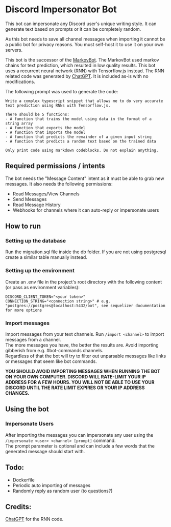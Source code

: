 # Discord Impersonator Bot

This bot can impersonate any Discord user's unique writing style. It can generate text based on prompts or it can be completely random.

As this bot needs to save all channel messages when importing it cannot be a public bot for privacy reasons. You must self-host it to use it on your own servers.

This bot is the successor of the [MarkovBot](https://github.com/Trojaner/MarkovBot). The MarkovBot used markov chains for text prediction, which resulted in low quality results.
This bot uses a recurrent neural network (RNN) with Tensorflow.js instead. The RNN related code was generated by [ChatGPT](https://openai.com/blog/chatgpt/). It is included as-is with no modifications.

The following prompt was used to generate the code:

```
Write a complex typescript snippet that allows me to do very accurate text prediction using RNNs with Tensorflow.js.

There should be 5 functions:
- A function that trains the model using data in the format of a string array
- A function that exports the model
- A function that imports the model
- A function that predicts the remainder of a given input string
- A function that predicts a random text based on the trained data

Only print code using markdown codeblocks. Do not explain anything.
```

## Required permissions / intents

The bot needs the "Message Content" intent as it must be able to grab new messages.
It also needs the following permissions:

- Read Messages/View Channels
- Send Messages
- Read Message History
- Webhooks for channels where it can auto-reply or impersonate users

## How to run

### Setting up the database

Run the migration.sql file inside the db folder. If you are not using postgresql create a similar table manually instead.

### Setting up the environment

Create an .env file in the project's root directory with the following content (or pass as environment variables):

```
DISCORD_CLIENT_TOKEN="<your token>"
CONNECTION_STRING="<connection string>" # e.g. "postgres://postgres@localhost:5432/bot", see sequelizer documentation for more options
```

### Import messages

Import messages from your text channels. Run `/import <channel>` to import messages from a channel.  
The more messages you have, the better the results are. Avoid importing gibberish from e.g. #bot-commands channels.  
Regardless of that the bot will try to filter out unparsable messages like links or messages that seem like bot commands.

**YOU SHOULD AVOID IMPORTING MESSAGES WHEN RUNNING THE BOT ON YOUR OWN COMPUTER. DISCORD WILL RATE-LIMIT YOUR IP ADDRESS FOR A FEW HOURS. YOU WILL NOT BE ABLE TO USE YOUR DISCORD UNTIL THE RATE LIMIT EXPIRES OR YOUR IP ADDRESS CHANGES.**

## Using the bot

### Impersonate Users

After importing the messages you can impersonate any user using the `/impersonate <user> <channel> [prompt]` command.  
The prompt parameter is optional and can include a few words that the generated message should start with.

## Todo:

- Dockerfile
- Periodic auto importing of messages
- Randomly reply as random user (to questions?)

## Credits:

[ChatGPT](https://openai.com/blog/chatgpt/) for the RNN code.
